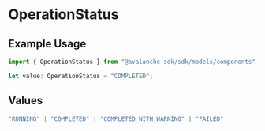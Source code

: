 # OperationStatus

## Example Usage

```typescript
import { OperationStatus } from "@avalanche-sdk/sdk/models/components";

let value: OperationStatus = "COMPLETED";
```

## Values

```typescript
"RUNNING" | "COMPLETED" | "COMPLETED_WITH_WARNING" | "FAILED"
```